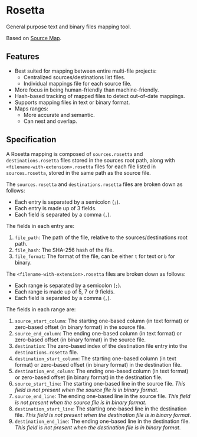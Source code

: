 # Rosetta
General purpose text and binary files mapping tool.

Based on [Source Map](https://tc39.es/source-map/).

## Features

- Best suited for mapping between entire multi-file projects:
    - Centralized sources/destinations list files.
    - Individual mappings file for each source file.
- More focus in being human-friendly than machine-friendly.
- Hash-based tracking of mapped files to detect out-of-date mappings.
- Supports mapping files in text or binary format.
- Maps ranges:
    - More accurate and semantic.
    - Can nest and overlap.

## Specification

A Rosetta mapping is composed of `sources.rosetta` and `destinations.rosetta` files stored in the sources root path, along with `<filename-with-extension>.rosetta` files for each file listed in `sources.rosetta`, stored in the same path as the source file.

The `sources.rosetta` and `destinations.rosetta` files are broken down as follows:

- Each entry is separated by a semicolon (`;`).
- Each entry is made up of 3 fields.
- Each field is separated by a comma (`,`).

The fields in each entry are:

1. `file_path`: The path of the file, relative to the sources/destinations root path.
2. `file_hash`: The SHA-256 hash of the file.
3. `file_format`: The format of the file, can be either `t` for text or `b` for binary.

The `<filename-with-extension>.rosetta` files are broken down as follows:

- Each range is separated by a semicolon (`;`).
- Each range is made up of 5, 7 or 9 fields.
- Each field is separated by a comma (`,`).

The fields in each range are:

1. `source_start_column`: The starting one-based column (in text format) or zero-based offset (in binary format) in the source file.
2. `source_end_column`: The ending one-based column (in text format) or zero-based offset (in binary format) in the source file.
3. `destination`: The zero-based index of the destination file entry into the `destinations.rosetta` file.
4. `destination_start_column`: The starting one-based column (in text format) or zero-based offset (in binary format) in the destination file.
5. `destination_end_column`: The ending one-based column (in text format) or zero-based offset (in binary format) in the destination file.
6. `source_start_line`: The starting one-based line in the source file. *This field is not present when the source file is in binary format*.
7. `source_end_line`: The ending one-based line in the source file. *This field is not present when the source file is in binary format*.
8. `destination_start_line`: The starting one-based line in the destination file. *This field is not present when the destination file is in binary format*.
9. `destination_end_line`: The ending one-based line in the destination file. *This field is not present when the destination file is in binary format*.
